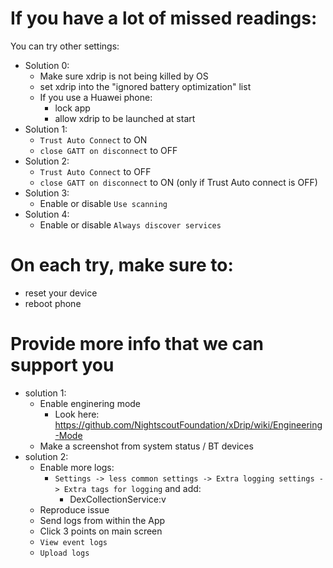 

# If you have a lot of missed readings:

You can try other settings:

* Solution 0:
  * Make sure xdrip is not being killed by OS
   * set xdrip into the "ignored battery optimization" list
   * If you use a Huawei phone:
     * lock app
     * allow xdrip to be launched at start
* Solution 1:
  * ```Trust Auto Connect``` to ON
  * ```close GATT on disconnect``` to OFF
* Solution 2:
  * ```Trust Auto Connect``` to OFF
  * ```close GATT on disconnect``` to ON (only if Trust Auto connect is OFF)
* Solution 3:
  * Enable or disable ```Use scanning```
* Solution 4:
  * Enable or disable ```Always discover services```
  
# On each try, make sure to:
* reset your device
* reboot phone

# Provide more info that we can support you
* solution 1:
  * Enable enginering mode
    * Look here: https://github.com/NightscoutFoundation/xDrip/wiki/Engineering-Mode
  * Make a screenshot from system status / BT devices
* solution 2:
  * Enable more logs:
    * ```Settings -> less common settings -> Extra logging settings -> Extra tags for logging``` and add:
      * DexCollectionService:v
  * Reproduce issue
  * Send logs from within the App
   * Click 3 points on main screen
   * ```View event logs```
   * ```Upload logs```
